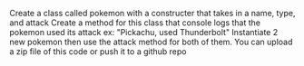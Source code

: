 Create a class called pokemon with a constructer that takes in a name, type, and attack
Create a method for this class that console logs that the pokemon used its attack ex: "Pickachu, used Thunderbolt"
Instantiate 2 new pokemon then use the attack method for both of them.
You can upload a zip file of this code or push it to a github repo
